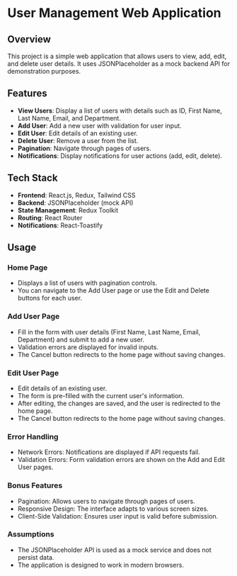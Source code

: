 # User Management Web Application

## Overview

This project is a simple web application that allows users to view, add, edit, and delete user details. It uses JSONPlaceholder as a mock backend API for demonstration purposes.

## Features

- **View Users**: Display a list of users with details such as ID, First Name, Last Name, Email, and Department.
- **Add User**: Add a new user with validation for user input.
- **Edit User**: Edit details of an existing user.
- **Delete User**: Remove a user from the list.
- **Pagination**: Navigate through pages of users.
- **Notifications**: Display notifications for user actions (add, edit, delete).

## Tech Stack

- **Frontend**: React.js, Redux, Tailwind CSS
- **Backend**: JSONPlaceholder (mock API)
- **State Management**: Redux Toolkit
- **Routing**: React Router
- **Notifications**: React-Toastify

## Usage

### Home Page

- Displays a list of users with pagination controls.
- You can navigate to the Add User page or use the Edit and Delete buttons for each user.

### Add User Page

- Fill in the form with user details (First Name, Last Name, Email, Department) and submit to add a new user.
- Validation errors are displayed for invalid inputs.
- The Cancel button redirects to the home page without saving changes.

### Edit User Page

- Edit details of an existing user.
- The form is pre-filled with the current user's information.
- After editing, the changes are saved, and the user is redirected to the home page.
- The Cancel button redirects to the home page without saving changes.

### Error Handling

- Network Errors: Notifications are displayed if API requests fail.
- Validation Errors: Form validation errors are shown on the Add and Edit User pages.

### Bonus Features

- Pagination: Allows users to navigate through pages of users.
- Responsive Design: The interface adapts to various screen sizes.
- Client-Side Validation: Ensures user input is valid before submission.

### Assumptions

- The JSONPlaceholder API is used as a mock service and does not persist data.
- The application is designed to work in modern browsers.
